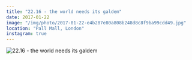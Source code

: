 ```yaml
---
title: "22.16 - the world needs its galdem"
date: 2017-01-22
image: "/img/photo/2017-01-22-e4b287e80a808b248d8c8f9ba99cdd49.jpg"
location: "Pall Mall, London"
instagram: true
---
```


![22.16 - the world needs its galdem](/img/photo/2017-01-22-e4b287e80a808b248d8c8f9ba99cdd49.jpg)
